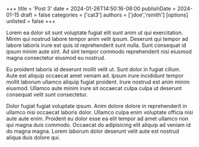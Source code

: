 +++
title = 'Post 3'
date = 2024-01-26T14:50:16-08:00
publishDate = 2024-01-15
draft = false
categories = ['cat3']
authors = ['jdoe','rsmith']
[options]
unlisted = false
+++

Lorem ea dolor sit sunt voluptate fugiat elit sunt anim ut qui exercitation. Minim qui nostrud labore tempor anim velit ipsum. Deserunt qui tempor ad labore laboris irure est quis id reprehenderit sunt nulla. Sunt consequat id ipsum minim aute sint. Ad sint tempor commodo reprehenderit nisi eiusmod magna consectetur eiusmod eu nostrud.

Eu proident laboris id deserunt mollit velit ut. Sunt dolor in fugiat cillum. Aute est aliquip occaecat amet veniam ad. Ipsum irure incididunt tempor mollit laborum ullamco aliquip fugiat proident. Irure nostrud est anim minim eiusmod. Ullamco aute minim irure sit occaecat culpa culpa ut deserunt consequat velit sunt consectetur.

Dolor fugiat fugiat voluptate ipsum. Anim dolore dolore in reprehenderit in ullamco nisi occaecat laboris dolor. Ullamco culpa enim voluptate officia nisi aute aute enim. Proident eu dolor esse ea elit tempor ad amet ullamco non qui magna duis commodo. Occaecat do adipisicing elit aliquip ad veniam id do magna magna. Lorem laborum dolor deserunt velit aute est nostrud aliqua duis dolore qui.
